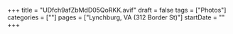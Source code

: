 +++
title = "UDfch9afZbMdD05QoRKK.avif"
draft = false
tags = ["Photos"]
categories = [""]
pages = ["Lynchburg, VA (312 Border St)"]
startDate = ""
+++
